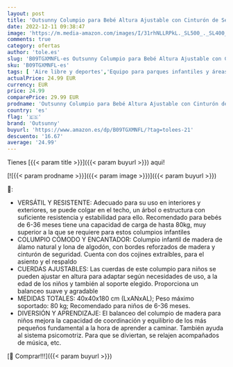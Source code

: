 ```yaml
---
layout: post
title: 'Outsunny Columpio para Bebé Altura Ajustable con Cinturón de Seguridad Interior y Exterior Carga Máx. 80 kg Madera 40x40x180 cm Rosa'
date: 2022-12-11 09:38:47
image: 'https://m.media-amazon.com/images/I/31rhNLLRPkL._SL500_._SL400_.jpg'
comments: true
category: ofertas
author: 'tole.es'
slug: 'B09TGXMNFL-es Outsunny Columpio para Bebé Altura Ajustable con Cinturón...'
sku: 'B09TGXMNFL-es'
tags: [ 'Aire libre y deportes','Equipo para parques infantiles y áreas de juego','Gimnasios y columpios','Juguetes','Juguetes y juegos','bebé','outsunny','🇪🇸', ]
actualPrice: 24.99 EUR
currency: EUR
price: 24.99
comparePrice: 29.99 EUR
prodname: 'Outsunny Columpio para Bebé Altura Ajustable con Cinturón de Seguridad Interior y Exterior Carga Máx. 80 kg Madera 40x40x180 cm Rosa'
country: 'es'
flag: '🇪🇸'
brand: 'Outsunny'
buyurl: 'https://www.amazon.es/dp/B09TGXMNFL/?tag=tolees-21'
descuento: '16.67'
average: '24.99'
---
```


Tienes [{{< param title >}}]({{< param buyurl >}}) aqui!

[![{{< param prodname >}}]({{< param image >}})]({{< param buyurl >}})

🔎:

- VERSÁTIL Y RESISTENTE: Adecuado para su uso en interiores y exteriores, se puede colgar en el techo, un árbol o estructura con suficiente resistencia y estabilidad para ello. Recomendado para bebés de 6-36 meses tiene una capacidad de carga de hasta 80kg, muy superior a la que se requiere para estos columpios infantiles
- COLUMPIO CÓMODO Y ENCANTADOR: Columpio infantil de madera de álamo natural y lona de algodón, con bordes reforzados de madera y cinturón de seguridad. Cuenta con dos cojines extraíbles, para el asiento y el respaldo
- CUERDAS AJUSTABLES: Las cuerdas de este columpio para niños se pueden ajustar en altura para adaptar según necesidades de uso, a la edad de los niños y también al soporte elegido. Proporciona un balanceo suave y agradable
- MEDIDAS TOTALES: 40x40x180 cm (LxANxAL); Peso máximo soportado: 80 kg; Recomendado para niños de 6-36 meses.
- DIVERSIÓN Y APRENDIZAJE: El balanceo del columpio de madera para niños mejora la capacidad de coordinación y equilibrio de los más pequeños fundamental a la hora de aprender a caminar. También ayuda al sistema psicomotriz. Para que se diviertan, se relajen acompañados de música, etc.

[🛒 Comprar!!!]({{< param buyurl >}})
